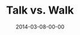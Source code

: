 ---
layout: message
category: message
series: "Heavyweights 2"
title: "Talk vs. Walk"
date: 2014-03-08-00-00
message_id: 851
sc-permalink-url: "http://soundcloud.com/crdschurch/talk-vs-walk"
audio: "http://s3.amazonaws.com/crossroads-media/messages/audio/heavyweights2_wk5.mp3"
audio-duration: "49:16"
program: "http://s3.amazonaws.com/crossroads-media/documents/03_08-09_14Program_LO.pdf"
description: "Why don't church people act like Jesus?"
video: "http://s3.amazonaws.com/crossroads-media/messages/video/heavyweights2_wk5.mp4"
video-duration: "49:16"
yt-video-id: "pda5csGklCY"
video-image: "http://s3.amazonaws.com/crossroads-media/images/heavyweights2_wk5_still.jpg"
tag: 
 - heavyweights
 - crossroads
 - crossroads-church
 - cincinnati
 - brian-tome
 - india
 - freeset
 - program
explicit: false
---